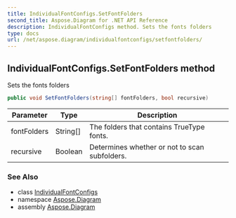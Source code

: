 ```yaml
---
title: IndividualFontConfigs.SetFontFolders
second_title: Aspose.Diagram for .NET API Reference
description: IndividualFontConfigs method. Sets the fonts folders
type: docs
url: /net/aspose.diagram/individualfontconfigs/setfontfolders/
---
```

## IndividualFontConfigs.SetFontFolders method

Sets the fonts folders

```csharp
public void SetFontFolders(string[] fontFolders, bool recursive)
```

| Parameter | Type | Description |
| --- | --- | --- |
| fontFolders | String[] | The folders that contains TrueType fonts. |
| recursive | Boolean | Determines whether or not to scan subfolders. |

### See Also

* class [IndividualFontConfigs](../)
* namespace [Aspose.Diagram](../../individualfontconfigs/)
* assembly [Aspose.Diagram](../../../)


